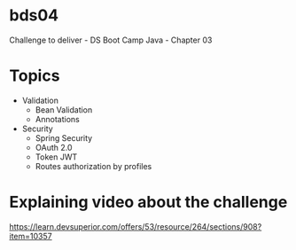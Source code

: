 # bds04
Challenge to deliver - DS Boot Camp Java - Chapter 03

# Topics
- Validation
  - Bean Validation
  - Annotations
- Security
  - Spring Security
  - OAuth 2.0
  - Token JWT
  - Routes authorization by profiles

# Explaining video about the challenge
https://learn.devsuperior.com/offers/53/resource/264/sections/908?item=10357
